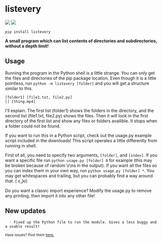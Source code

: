 # listevery
![](https://shields.io/badge/pypi-0.1.51-blue) ![](https://shields.io/badge/made%20with-python-lightgray)
```
pip install listevery
```

__A small program which can list contents of directories and subdirectories, without a depth limit!__ 

## Usage
Running the program in the Python shell is a little strange. You can only get the files and directories of the pip package location. Even though it is a little pointless, run `python -m listevery [folder]` and you will get a structure similar to this.
```
[folder1] [file1.txt, file2.py]
[] [thing.mp4]
```
I'll explain. The first list (folder1) shows the folders in the directory, and the second list (file1.txt, file2.py) shows the files. Then it will look in the first directory of the first list and show any files or folders availible.
It stops when a folder could not be found.

If you want to run this in a Python script, check out the usage.py example script included in the downloads!
This script operates a little differently from running in shell. 

First of all, you need to specify two arguments, `[folder]`, and `[index]`. If you want a specific file run `python usage.py [folder] 0` for example (this may be broken because of random \r\ns in the output). If you want all the files so you can index them in your own way, run `python usage.py [folder] *`. You may get whitespaces and trailing, but you can probably find a way around that. ( ಠ ͜ʖಠ)

Do you want a classic import experience? Modify the usage.py to remove any printing, then import it into any other file!

## New updates
```
  - Fixed up the Python file to run the module. Gives a less buggy and a usable result!
```

<sub>Have issues? Post them <a href='https://github.com/themysticsavages/listevery/issues/new/choose'>here.</sub>
